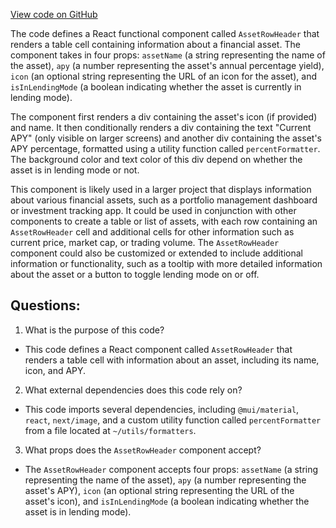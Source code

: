[View code on GitHub](https://github.com/mrgnlabs/mrgn-ts/apps/marginfi-v2-ui/src/components/AssetsList/AssetRow/AssetRowHeader.tsx)

The code defines a React functional component called `AssetRowHeader` that renders a table cell containing information about a financial asset. The component takes in four props: `assetName` (a string representing the name of the asset), `apy` (a number representing the asset's annual percentage yield), `icon` (an optional string representing the URL of an icon for the asset), and `isInLendingMode` (a boolean indicating whether the asset is currently in lending mode).

The component first renders a div containing the asset's icon (if provided) and name. It then conditionally renders a div containing the text "Current APY" (only visible on larger screens) and another div containing the asset's APY percentage, formatted using a utility function called `percentFormatter`. The background color and text color of this div depend on whether the asset is in lending mode or not.

This component is likely used in a larger project that displays information about various financial assets, such as a portfolio management dashboard or investment tracking app. It could be used in conjunction with other components to create a table or list of assets, with each row containing an `AssetRowHeader` cell and additional cells for other information such as current price, market cap, or trading volume. The `AssetRowHeader` component could also be customized or extended to include additional information or functionality, such as a tooltip with more detailed information about the asset or a button to toggle lending mode on or off.

## Questions:

1.  What is the purpose of this code?

- This code defines a React component called `AssetRowHeader` that renders a table cell with information about an asset, including its name, icon, and APY.

2. What external dependencies does this code rely on?

- This code imports several dependencies, including `@mui/material`, `react`, `next/image`, and a custom utility function called `percentFormatter` from a file located at `~/utils/formatters`.

3. What props does the `AssetRowHeader` component accept?

- The `AssetRowHeader` component accepts four props: `assetName` (a string representing the name of the asset), `apy` (a number representing the asset's APY), `icon` (an optional string representing the URL of the asset's icon), and `isInLendingMode` (a boolean indicating whether the asset is in lending mode).
